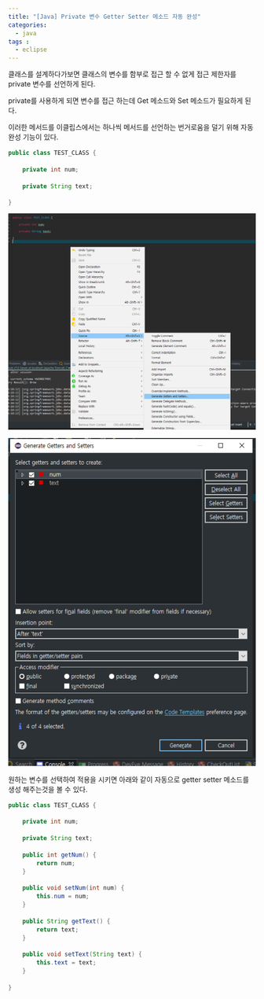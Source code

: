 ```yaml
---
title: "[Java] Private 변수 Getter Setter 메소드 자동 완성"
categories: 
  - java
tags : 
  - eclipse
---
```


클래스를 설계하다가보면 클래스의 변수를 함부로 접근 할 수 없게 접근 제한자를 private 변수를 선언하게 된다.

private를 사용하게 되면 변수를 접근 하는데 Get 메소드와 Set 메소드가 필요하게 된다.

이러한 메서드를 이클립스에서는 하나씩 메서드를 선언하는 번거로움을 덜기 위해 자동완성 기능이 있다.

```java
public class TEST_CLASS {
	
	private int num;
	
	private String text;
	
}

```

![IMAGE1](/assets/images/post/2019-10-07-java-get-set-method-image1.png)

![IMAGE2](/assets/images/post/2019-10-07-java-get-set-method-image2.png)

원하는 변수를 선택하여 적용을 시키면 아래와 같이 자동으로 getter setter 메소드를 생성 해주는것을 볼 수 있다.

```java
public class TEST_CLASS {
	
	private int num;
	
	private String text;

	public int getNum() {
		return num;
	}

	public void setNum(int num) {
		this.num = num;
	}

	public String getText() {
		return text;
	}

	public void setText(String text) {
		this.text = text;
	}
	
}
```